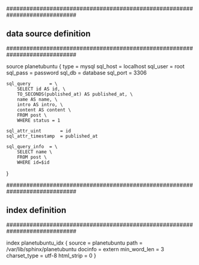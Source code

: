 #############################################################################
## data source definition
#############################################################################

source planetubuntu
{
	type			= mysql
	sql_host		= localhost
	sql_user		= root
	sql_pass		= password
	sql_db			= database
	sql_port		= 3306

	sql_query		= \
		SELECT id AS id, \
		TO_SECONDS(published_at) AS published_at, \
		name AS name, \
		intro AS intro, \
		content AS content \
		FROM post \
		WHERE status = 1 

	sql_attr_uint 		= id
	sql_attr_timestamp	= published_at

	sql_query_info	= \
		SELECT name \
		FROM post \
		WHERE id=$id


}


#############################################################################
## index definition
#############################################################################


index planetubuntu_idx
{
	source			    = planetubuntu
	path			    = /var/lib/sphinx/planetubuntu
	docinfo			    = extern 
	min_word_len		= 3
	charset_type		= utf-8
	html_strip		    = 0
}
